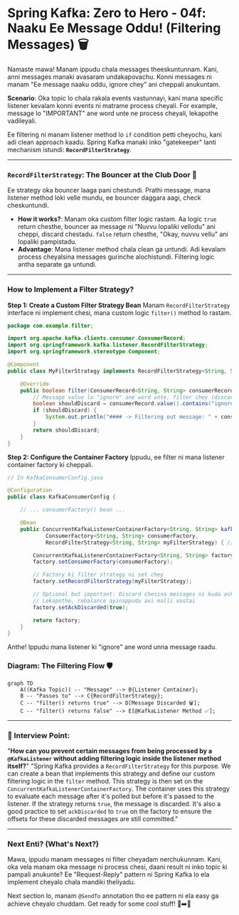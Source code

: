 # Spring Kafka: Zero to Hero - 04f: Naaku Ee Message Oddu! (Filtering Messages) 🗑️

Namaste mawa! Manam ippudu chala messages theeskuntunnam. Kani, anni messages manaki avasaram undakapovachu. Konni messages ni manam "Ee message naaku oddu, ignore chey" ani cheppali anukuntam.

**Scenario**: Oka topic lo chala rakala events vastunnayi, kani mana specific listener kevalam konni events ni matrame process cheyali. For example, message lo "IMPORTANT" ane word unte ne process cheyali, lekapothe vadileyali.

Ee filtering ni manam listener method lo `if` condition petti cheyochu, kani adi clean approach kaadu. Spring Kafka manaki inko "gatekeeper" lanti mechanism istundi: **`RecordFilterStrategy`**.

---

### `RecordFilterStrategy`: The Bouncer at the Club Door 💂

Ee strategy oka bouncer laaga pani chestundi. Prathi message, mana listener method loki velle mundu, ee bouncer daggara aagi, check cheskuntundi.
*   **How it works?**: Manam oka custom filter logic rastam. Aa logic `true` return chesthe, bouncer aa message ni "Nuvvu lopaliki vellodu" ani cheppi, discard chestadu. `false` return chesthe, "Okay, nuvvu vellu" ani lopaliki pampistadu.
*   **Advantage**: Mana listener method chala clean ga untundi. Adi kevalam process cheyalsina messages gurinche alochistundi. Filtering logic antha separate ga untundi.

---

### How to Implement a Filter Strategy?

**Step 1: Create a Custom Filter Strategy Bean**
Manam `RecordFilterStrategy` interface ni implement chesi, mana custom logic `filter()` method lo rastam.

```java
package com.example.filter;

import org.apache.kafka.clients.consumer.ConsumerRecord;
import org.springframework.kafka.listener.RecordFilterStrategy;
import org.springframework.stereotype.Component;

@Component
public class MyFilterStrategy implements RecordFilterStrategy<String, String> {

    @Override
    public boolean filter(ConsumerRecord<String, String> consumerRecord) {
        // Message value lo "ignore" ane word unte, filter chey (discard)
        boolean shouldDiscard = consumerRecord.value().contains("ignore");
        if (shouldDiscard) {
            System.out.println("#### -> Filtering out message: " + consumerRecord.value());
        }
        return shouldDiscard;
    }
}
```

**Step 2: Configure the Container Factory**
Ippudu, ee filter ni mana listener container factory ki cheppali.

```java
// In KafkaConsumerConfig.java

@Configuration
public class KafkaConsumerConfig {

    // ... consumerFactory() bean ...

    @Bean
    public ConcurrentKafkaListenerContainerFactory<String, String> kafkaListenerContainerFactory(
            ConsumerFactory<String, String> consumerFactory,
            RecordFilterStrategy<String, String> myFilterStrategy) { // Mana filter ni inject chesko

        ConcurrentKafkaListenerContainerFactory<String, String> factory = new ConcurrentKafkaListenerContainerFactory<>();
        factory.setConsumerFactory(consumerFactory);

        // Factory ki filter strategy ni set chey
        factory.setRecordFilterStrategy(myFilterStrategy);

        // Optional but important: Discard chesina messages ni kuda acknowledge chey
        // Lekapothe, rebalance ayinappudu avi malli vastai
        factory.setAckDiscarded(true);

        return factory;
    }
}
```
Anthe! Ippudu mana listener ki "ignore" ane word unna message raadu.

### Diagram: The Filtering Flow 🛡️

```mermaid
graph TD
    A((Kafka Topic)) -- "Message" --> B{Listener Container};
    B -- "Passes to" --> C{RecordFilterStrategy};
    C -- "filter() returns true" --> D[Message Discarded 🗑️];
    C -- "filter() returns false" --> E[@KafkaListener Method ✅];
```

---

### 📝 Interview Point:

"**How can you prevent certain messages from being processed by a `@KafkaListener` without adding filtering logic inside the listener method itself?**"
"Spring Kafka provides a `RecordFilterStrategy` for this purpose. We can create a bean that implements this strategy and define our custom filtering logic in the `filter` method. This strategy is then set on the `ConcurrentKafkaListenerContainerFactory`. The container uses this strategy to evaluate each message after it's polled but before it's passed to the listener. If the strategy returns `true`, the message is discarded. It's also a good practice to set `ackDiscarded` to `true` on the factory to ensure the offsets for these discarded messages are still committed."

---

### Next Enti? (What's Next?)

Mawa, ippudu manam messages ni filter cheyadam nerchukunnam. Kani, oka vela manam oka message ni process chesi, daani result ni inko topic ki pampali anukunte? Ee "Request-Reply" pattern ni Spring Kafka lo ela implement cheyalo chala mandiki theliyadu.

Next section lo, manam `@SendTo` annotation tho ee pattern ni ela easy ga achieve cheyalo chuddam. Get ready for some cool stuff! 🚀➡️💌